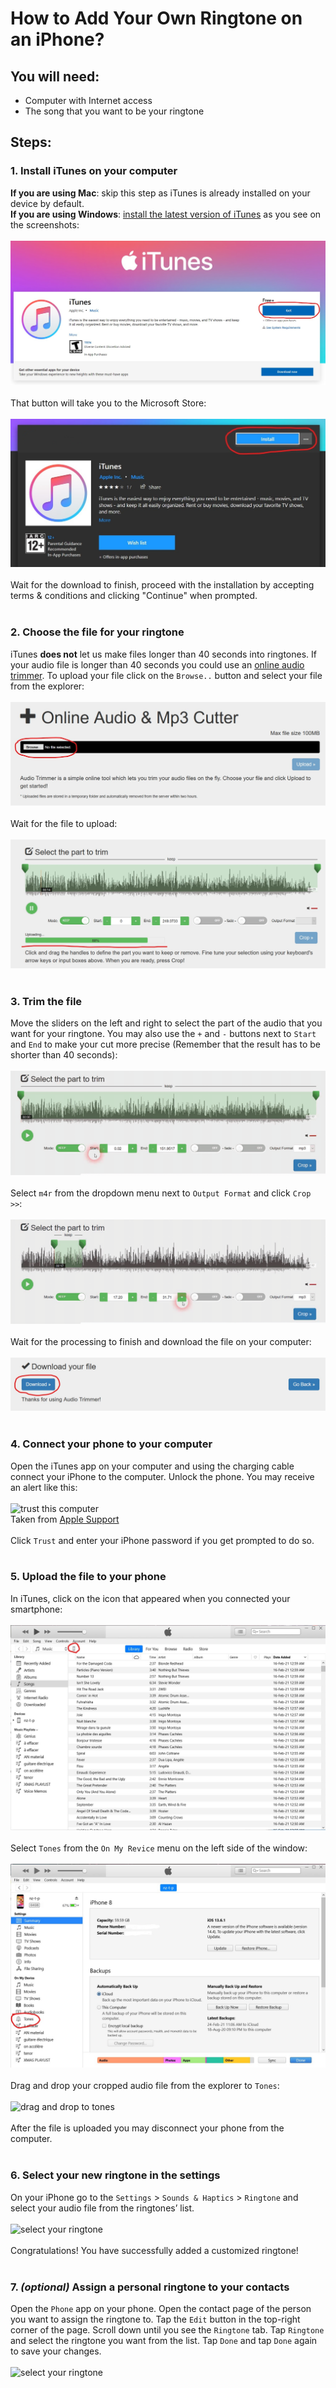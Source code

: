 # How to Add Your Own Ringtone on an iPhone?
## You will need:
* Computer with Internet access
* The song that you want to be your ringtone

## Steps:
### **1. Install iTunes on your computer**
**If you are using Mac**: skip this step as iTunes is already installed on your device by default.
<br>
**If you are using Windows**: [install the latest version of iTunes](https://www.microsoft.com/en-us/p/itunes/9pb2mz1zmb1s "Install iTunes") as you see on the screenshots:
<br>
<br>
![iTunes installation button 1](assests/step_1_1.jpg "iTunes installation button")
<br>
<br>
That button will take you to the Microsoft Store:
<br>
<br>
![iTunes installation button 2](assests/step_1_2.jpg "iTunes installation button")
<br>
<br>
Wait for the download to finish, proceed with the installation by accepting terms & conditions and clicking "Continue" when prompted.
<br>
<br>

### **2. Choose the file for your ringtone**
iTunes **does not** let us make files longer than 40 seconds into ringtones. If your audio file is longer than 40 seconds you could use an [online audio trimmer](https://audiotrimmer.com "Online Audio Trimmer"). To upload your file click on the `Browse..` button and select your file from the explorer:
<br>
<br>
![audio trimming open file](assests/step_2_1.jpg "Audio Trimming open file")
<br>
<br>
Wait for the file to upload:
<br>
<br>
![audio trimming upload](assests/step_2_2.jpg "Audio Trimming Upload")
<br>
<br>

### **3. Trim the file**
Move the sliders on the left and right to select the part of the audio that you want for your ringtone. You may also use the `+` and `-` buttons next to `Start` and `End` to make your cut more precise (Remember that the result has to be shorter than 40 seconds):
<br>
<br>
![audio trimming sliders](assests/step_3_1.gif "Audio Trimming Sliders")
<br>
<br>
Select `m4r` from the dropdown menu next to `Output Format` and click `Crop >>`:
<br>
<br>
![audio crop](assests/step_3_2.gif "Audio Crop")
<br>
<br>
Wait for the processing to finish and download the file on your computer:
<br>
<br>
![audio download](assests/step_3_3.jpg "Audio Download")
<br>
<br>

### **4. Connect your phone to your computer**
Open the iTunes app on your computer and using the charging cable connect your iPhone to the computer. Unlock the phone. You may receive an alert like this:
<br>
<br>
![trust this computer](https://support.apple.com/library/content/dam/edam/applecare/images/en_US/iOS/ios13-iphone-xs-home-trust-computer-alert.jpg "Trust This Computer")
<br>
Taken from [Apple Support](https://support.apple.com/en-us/HT202778 "Apple Support")
<br>
<br>
Click `Trust` and enter your iPhone password if you get prompted to do so.
<br>
<br>

### **5. Upload the file to your phone**
In iTunes, click on the icon that appeared when you connected your smartphone:
<br>
<br>
![click on this device button](assests/step_5_1.jpg "Click On This Device Button")
<br>
<br>
Select `Tones` from the `On My Revice` menu on the left side of the window:
<br>
<br>
![select tones from the menu](assests/step_5_2.jpg "Select Tones from the Menu")
<br>
<br>
Drag and drop your cropped audio file from the explorer to `Tones`:
<br>
<br>
![drag and drop to tones](assests/step_5_3.gif "Drag and Drop to Tones")
<br>
<br>
After the file is uploaded you may disconnect your phone from the computer.
<br>
<br>

### **6. Select your new ringtone in the settings**
On your iPhone go to the `Settings` > `Sounds & Haptics` > `Ringtone` and select your audio file from the ringtones’ list.
<br>
<br>
![select your ringtone](assests/step_6_1.gif "Select Your Ringtone")
<br>
<br>
Congratulations! You have successfully added a customized ringtone!
<br>
<br>

### **7. _(optional)_ Assign a personal ringtone to your contacts**
Open the `Phone` app on your phone. Open the contact page of the person you want to assign the ringtone to. Tap the `Edit` button in the top-right corner of the page. Scroll down until you see the `Ringtone` tab. Tap `Ringtone` and select the ringtone you want from the list. Tap `Done` and tap `Done` again to save your changes.
<br>
<br>
![select your ringtone](assests/step_7_1.gif "Select Your Ringtone")
<br>
<br>